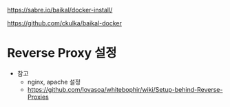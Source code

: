 
https://sabre.io/baikal/docker-install/

https://github.com/ckulka/baikal-docker



# Reverse Proxy 설정 
- 참고 
  - nginx, apache 설정  
  - https://github.com/lovasoa/whitebophir/wiki/Setup-behind-Reverse-Proxies
  
